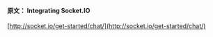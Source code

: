 #### 原文： Integrating Socket.IO
 [http://socket.io/get-started/chat/](http://socket.io/get-started/chat/) 
